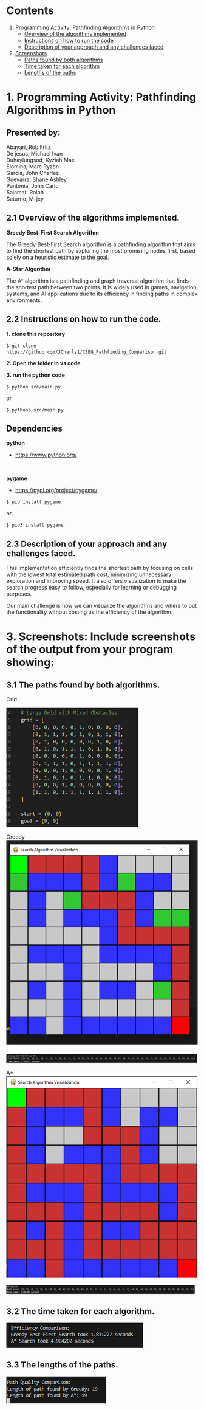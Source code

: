 # Contents
1. [Programming Activity: Pathfinding Algorithms in Python](#programming-activity-pathfinding-algorithms-in-python)
   - [Overview of the algorithms implemented](#21-overview-of-the-algorithms-implemented)
   - [Instructions on how to run the code](#22-instructions-on-how-to-run-the-code)
   - [Description of your approach and any challenges faced](#23-description-of-your-approach-and-any-challenges-faced)
2. [Screenshots](#3-screenshots)
   - [Paths found by both algorithms](#31-the-paths-found-by-both-algorithms)
   - [Time taken for each algorithm](#32-the-time-taken-for-each-algorithm)
   - [Lengths of the paths](#33-the-lengths-of-the-paths)


# 1. Programming Activity: Pathfinding Algorithms in Python

## **Presented by:**

Abayari, Rob Fritz <br/>
De jesus, Michael Ivan <br/>
Duhaylungsod, Kyziah Mae <br/>
Elomina, Marc Ryzon <br/>
Garcia, John Charles <br/>
Guevarra, Shane Ashley <br/>
Pantonia, John Carlo <br/>
Salamat, Rolph <br/>
Saturno, M-jey <br/>

## 2.1 Overview of the algorithms implemented.

**Greedy Best-First Search Algorithm**

The Greedy Best-First Search algorithm is a pathfinding algorithm that aims to find the shortest path by exploring the most promising nodes first, based solely on a heuristic estimate to the goal.

**A-Star Algorithm**

The A* algorithm is a pathfinding and graph traversal algorithm that finds the shortest path between two points. It is widely used in games, navigation systems, and AI applications due to its efficiency in finding paths in complex environments.<br/>

## 2.2 Instructions on how to run the code. <br/>

**1. clone this repository**


```console 
$ git clone https://github.com/JCharls1/CSEG_Pathfinding_Comparison.git
```

**2. Open the folder in vs code**

**3. run the python code**
```console 
$ python src/main.py
```
or
```console 
$ python3 src/main.py
```

## Dependencies


**python** 

- https://www.python.org/ 
<br/>

**pygame**
- https://pypi.org/project/pygame/


```console 
$ pip install pygame
```

or

```console 
$ pip3 install pygame
```

## 2.3 Description of your approach and any challenges faced.

This implementation efficiently finds the shortest path by focusing on cells with the lowest total estimated path cost, minimizing unnecessary exploration and improving speed. It also offers visualization to make the search progress easy to follow, especially for learning or debugging purposes.<br/>

Our main challenge is how we can visualize the algorithms and where to put the functionality without costing us the efficiency of the algorithm.

# 3. Screenshots: Include screenshots of the output from your program showing:

## 3.1 The paths found by both algorithms.

Grid<br/>

![screenshot](./Screenshots/Grid.png)<br/>

Greedy<br/>
![screenshot](./Screenshots/Greedy.png)<br/>

![screenshot](./Screenshots/Greedy_paths.png)<br/>

A*<br/>
![screenshot](./Screenshots/Astar.png)<br/>

![screenshot](./Screenshots/Astar_paths.png)<br/>


## 3.2 The time taken for each algorithm.

![screenshot](./Screenshots/Efficiency_comparison.png)<br/>


## 3.3 The lengths of the paths.


![screenshot](./Screenshots/path_quality.png)<br/>
